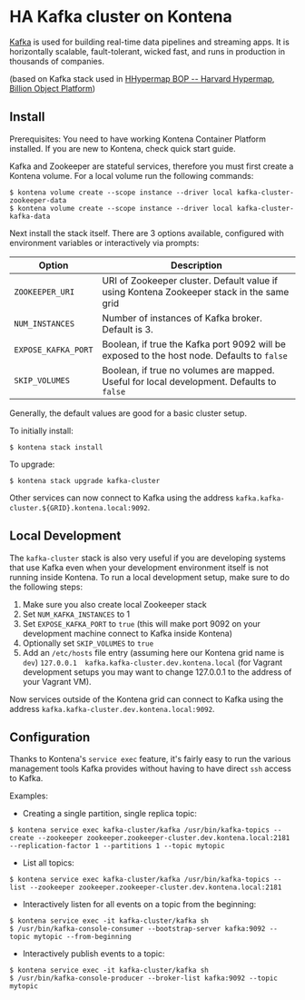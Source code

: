 HA Kafka cluster on Kontena
===========================

[Kafka](https://kafka.apache.org/) is used for building real-time data pipelines and streaming apps. It is horizontally scalable, fault-tolerant, wicked fast, and runs in production in thousands of companies.

(based on Kafka stack used in [HHypermap BOP -- Harvard Hypermap, Billion Object Platform](https://github.com/cga-harvard/hhypermap-bop))

## Install

Prerequisites: You need to have working Kontena Container Platform installed. If you are new to Kontena, check quick start guide.


Kafka and Zookeeper are stateful services, therefore you must first create a Kontena volume.  For a local volume run the following commands:

```
$ kontena volume create --scope instance --driver local kafka-cluster-zookeeper-data
$ kontena volume create --scope instance --driver local kafka-cluster-kafka-data
```

Next install the stack itself.  There are 3 options available, configured with environment variables or interactively via prompts:

| Option | Description |
| -------| ------------|
| `ZOOKEEPER_URI` | URI of Zookeeper cluster.  Default value if using Kontena Zookeeper stack in the same grid |
| `NUM_INSTANCES` | Number of instances of Kafka broker.  Default is 3. |
| `EXPOSE_KAFKA_PORT` | Boolean, if true the Kafka port 9092 will be exposed to the host node.  Defaults to `false` |
| `SKIP_VOLUMES` | Boolean, if true no volumes are mapped.  Useful for local development.  Defaults to `false` |

Generally, the default values are good for a basic cluster setup.

To initially install:

```
$ kontena stack install
```

To upgrade:

```
$ kontena stack upgrade kafka-cluster
```

Other services can now connect to Kafka using the address `kafka.kafka-cluster.${GRID}.kontena.local:9092`.

## Local Development
The `kafka-cluster` stack is also very useful if you are developing systems that use Kafka even when your development environment itself is not running inside Kontena.  To run a local development setup, make sure to do the following steps:

1. Make sure you also create local Zookeeper stack
2. Set `NUM_KAFKA_INSTANCES` to 1
3. Set `EXPOSE_KAFKA_PORT` to `true` (this will make port 9092 on your development machine connect to Kafka inside Kontena)
4. Optionally set `SKIP_VOLUMES` to `true` 
5. Add an `/etc/hosts` file entry (assuming here our Kontena grid name is `dev`) `127.0.0.1  kafka.kafka-cluster.dev.kontena.local` (for Vagrant development setups you may want to change 127.0.0.1 to the address of your Vagrant VM).

Now services outside of the Kontena grid can connect to Kafka using the address `kafka.kafka-cluster.dev.kontena.local:9092`.

## Configuration
Thanks to Kontena's `service exec` feature, it's fairly easy to run the various management tools Kafka provides without having to have direct `ssh` access to Kafka.

Examples:

- Creating a single partition, single replica topic:

```
$ kontena service exec kafka-cluster/kafka /usr/bin/kafka-topics --create --zookeeper zookeeper.zookeeper-cluster.dev.kontena.local:2181 --replication-factor 1 --partitions 1 --topic mytopic
```

- List all topics:

```
$ kontena service exec kafka-cluster/kafka /usr/bin/kafka-topics --list --zookeeper zookeeper.zookeeper-cluster.dev.kontena.local:2181
```

- Interactively listen for all events on a topic from the beginning:

```
$ kontena service exec -it kafka-cluster/kafka sh
$ /usr/bin/kafka-console-consumer --bootstrap-server kafka:9092 --topic mytopic --from-beginning
```

- Interactively publish events to a topic:

```
$ kontena service exec -it kafka-cluster/kafka sh
$ /usr/bin/kafka-console-producer --broker-list kafka:9092 --topic mytopic
```